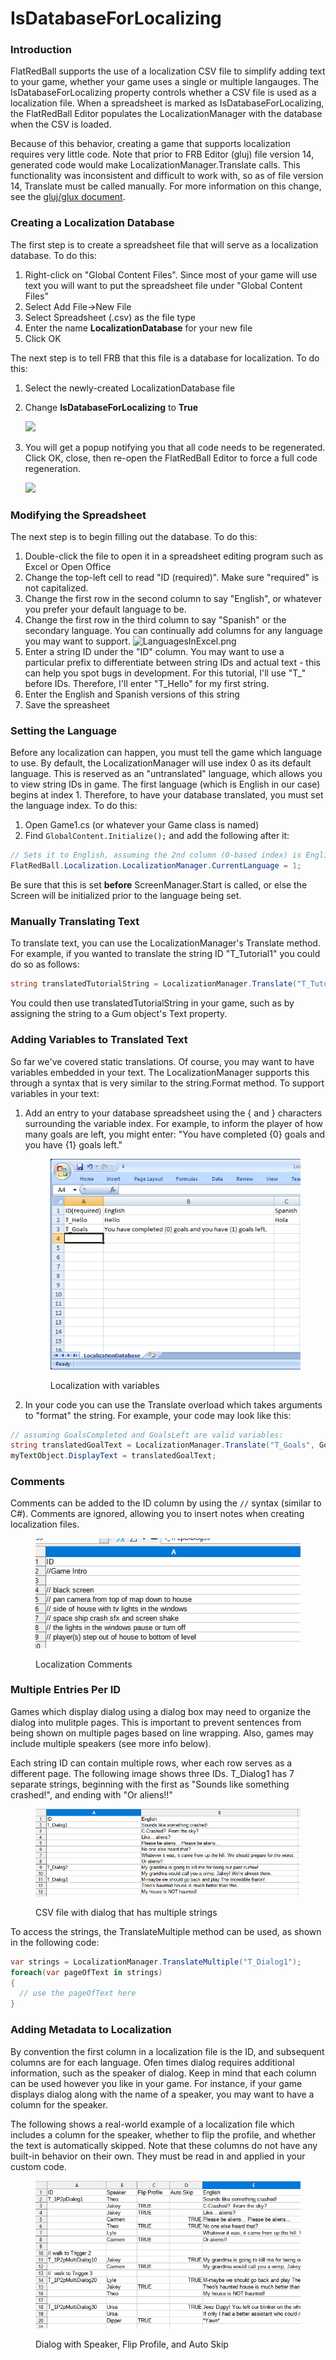 # IsDatabaseForLocalizing

### Introduction

FlatRedBall supports the use of a localization CSV file to simplify adding text to your game, whether your game uses a single or multiple langauges. The IsDatabaseForLocalizing property controls whether a CSV file is used as a localization file. When a spreadsheet is marked as IsDatabaseForLocalizing, the FlatRedBall Editor populates the LocalizationManager with the database when the CSV is loaded.

Because of this behavior, creating a game that supports localization requires very little code. Note that prior to FRB Editor (gluj) file version 14, generated code would make LocalizationManager.Translate calls. This functionality was inconsistent and difficult to work with, so as of file version 14, Translate must be called manually. For more information on this change, see the [gluj/glux document](../glujglux.md).

### Creating a Localization Database

The first step is to create a spreadsheet file that will serve as a localization database. To do this:

1. Right-click on "Global Content Files". Since most of your game will use text you will want to put the spreadsheet file under "Global Content Files"
2. Select Add File->New File
3. Select Spreadsheet (.csv) as the file type
4. Enter the name **LocalizationDatabase** for your new file
5. Click OK

The next step is to tell FRB that this file is a database for localization. To do this:

1. Select the newly-created LocalizationDatabase file
2.  Change **IsDatabaseForLocalizing** to **True**

    ![](../../media/2023-05-img\_6472186ead348.png)
3.  You will get a popup notifying you that all code needs to be regenerated. Click OK, close, then re-open the FlatRedBall Editor to force a full code regeneration.

    ![](../../media/2021-01-img\_5ffa10dabd7e8.png)

### Modifying the Spreadsheet

The next step is to begin filling out the database. To do this:

1. Double-click the file to open it in a spreadsheet editing program such as Excel or Open Office
2. Change the top-left cell to read "ID (required)". Make sure "required" is not capitalized.
3. Change the first row in the second column to say "English", or whatever you prefer your default language to be.
4. Change the first row in the third column to say "Spanish" or the secondary language. You can continually add columns for any language you may want to support. ![LanguagesInExcel.png](../../media/migrated\_media-LanguagesInExcel.png)
5. Enter a string ID under the "ID" column. You may want to use a particular prefix to differentiate between string IDs and actual text - this can help you spot bugs in development. For this tutorial, I'll use "T\_" before IDs. Therefore, I'll enter "T\_Hello" for my first string.
6. Enter the English and Spanish versions of this string
7. Save the spreasheet

### Setting the Language

Before any localization can happen, you must tell the game which language to use. By default, the LocalizationManager will use index 0 as its default language. This is reserved as an "untranslated" language, which allows you to view string IDs in game. The first language (which is English in our case) begins at index 1. Therefore, to have your database translated, you must set the language index. To do this:

1. Open Game1.cs (or whatever your Game class is named)
2. Find `GlobalContent.Initialize();` and add the following after it:

```csharp
// Sets it to English, assuming the 2nd column (0-based index) is English.
FlatRedBall.Localization.LocalizationManager.CurrentLanguage = 1;
```

Be sure that this is set **before** ScreenManager.Start is called, or else the Screen will be initialized prior to the language being set.

### Manually Translating Text

To translate text, you can use the LocalizationManager's Translate method. For example, if you wanted to translate the string ID "T\_Tutorial1" you could do so as follows:

```csharp
string translatedTutorialString = LocalizationManager.Translate("T_Tutorial1");
```

You could then use translatedTutorialString in your game, such as by assigning the string to a Gum object's Text property.

### Adding Variables to Translated Text

So far we've covered static translations. Of course, you may want to have variables embedded in your text. The LocalizationManager supports this through a syntax that is very similar to the string.Format method. To support variables in your text:

1.  Add an entry to your database spreadsheet using the { and } characters surrounding the variable index. For example, to inform the player of how many goals are left, you might enter: "You have completed {0} goals and you have {1} goals left."\
    &#x20;

    <figure><img src="../../media/migrated_media-TranslatedTextWithVariables.png" alt=""><figcaption><p>Localization with variables</p></figcaption></figure>
2. In your code you can use the Translate overload which takes arguments to "format" the string. For example, your code may look like this:

```csharp
// assuming GoalsCompleted and GoalsLeft are valid variables:
string translatedGoalText = LocalizationManager.Translate("T_Goals", GoalsCompleted, GoalsLeft);
myTextObject.DisplayText = translatedGoalText;
```

### Comments

Comments can be added to the ID column by using the `//` syntax (similar to C#). Comments are ignored, allowing you to insert notes when creating localization files.

<figure><img src="../../.gitbook/assets/image (1) (1) (1) (1) (1) (1) (1) (1) (1) (1) (1) (1) (1) (1) (1) (1) (1) (1) (1) (1) (1).png" alt=""><figcaption><p>Localization Comments</p></figcaption></figure>

### Multiple Entries Per ID

Games which display dialog using a dialog box may need to organize the dialog into mulitple pages. This is important to prevent sentences from being shown on multiple pages based on line wrapping. Also, games may include multiple speakers (see more info below).

Each string ID can contain multiple rows, wher each row serves as a different page. The following image shows three IDs. T\_Dialog1 has 7 separate strings, beginning with the first as "Sounds like something crashed!", and ending with "Or aliens!!"

<figure><img src="../../.gitbook/assets/image (1) (1) (1) (1) (1) (1) (1) (1) (1) (1) (1) (1) (1) (1) (1) (1) (1) (1) (1) (1) (1) (1).png" alt=""><figcaption><p>CSV file with dialog that has multiple strings</p></figcaption></figure>

To access the strings, the TranslateMultiple method can be used, as shown in the following code:

```csharp
var strings = LocalizationManager.TranslateMultiple("T_Dialog1");
foreach(var pageOfText in strings)
{
  // use the pageOfText here
}
```

### Adding Metadata to Localization

By convention the first column in a localization file is the ID, and subsequent columns are for each language. Ofen times dialog requires additional information, such as the speaker of dialog. Keep in mind that each column can be used however you like in your game. For instance, if your game displays dialog along with the name of a speaker, you may want to have a column for the speaker.

The following shows a real-world example of a localization file which includes a column for the speaker, whether to flip the profile, and whether the text is automatically skipped. Note that these columns do not have any built-in behavior on their own. They must be read in and applied in your custom code.

<figure><img src="../../.gitbook/assets/image (2) (1) (1) (1) (1) (1) (1) (1) (1) (1) (1) (1) (1).png" alt=""><figcaption><p>Dialog with Speaker, Flip Profile, and Auto Skip</p></figcaption></figure>

